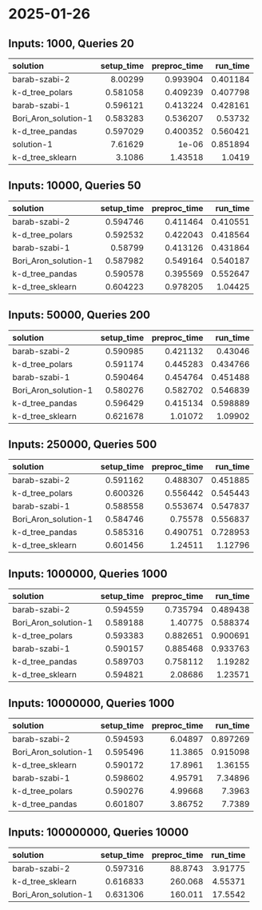 # 2025-01-26

## Inputs: 1000, Queries 20

| solution             |   setup_time |   preproc_time |   run_time |
|:---------------------|-------------:|---------------:|-----------:|
| barab-szabi-2        |     8.00299  |       0.993904 |   0.401184 |
| k-d_tree_polars      |     0.581058 |       0.409239 |   0.407798 |
| barab-szabi-1        |     0.596121 |       0.413224 |   0.428161 |
| Bori_Aron_solution-1 |     0.583283 |       0.536207 |   0.53732  |
| k-d_tree_pandas      |     0.597029 |       0.400352 |   0.560421 |
| solution-1           |     7.61629  |       1e-06    |   0.851894 |
| k-d_tree_sklearn     |     3.1086   |       1.43518  |   1.0419   |

## Inputs: 10000, Queries 50

| solution             |   setup_time |   preproc_time |   run_time |
|:---------------------|-------------:|---------------:|-----------:|
| barab-szabi-2        |     0.594746 |       0.411464 |   0.410551 |
| k-d_tree_polars      |     0.592532 |       0.422043 |   0.418564 |
| barab-szabi-1        |     0.58799  |       0.413126 |   0.431864 |
| Bori_Aron_solution-1 |     0.587982 |       0.549164 |   0.540187 |
| k-d_tree_pandas      |     0.590578 |       0.395569 |   0.552647 |
| k-d_tree_sklearn     |     0.604223 |       0.978205 |   1.04425  |

## Inputs: 50000, Queries 200

| solution             |   setup_time |   preproc_time |   run_time |
|:---------------------|-------------:|---------------:|-----------:|
| barab-szabi-2        |     0.590985 |       0.421132 |   0.43046  |
| k-d_tree_polars      |     0.591174 |       0.445283 |   0.434766 |
| barab-szabi-1        |     0.590464 |       0.454764 |   0.451488 |
| Bori_Aron_solution-1 |     0.580276 |       0.582702 |   0.546839 |
| k-d_tree_pandas      |     0.596429 |       0.415134 |   0.598889 |
| k-d_tree_sklearn     |     0.621678 |       1.01072  |   1.09902  |

## Inputs: 250000, Queries 500

| solution             |   setup_time |   preproc_time |   run_time |
|:---------------------|-------------:|---------------:|-----------:|
| barab-szabi-2        |     0.591162 |       0.488307 |   0.451885 |
| k-d_tree_polars      |     0.600326 |       0.556442 |   0.545443 |
| barab-szabi-1        |     0.588558 |       0.553674 |   0.547837 |
| Bori_Aron_solution-1 |     0.584746 |       0.75578  |   0.556837 |
| k-d_tree_pandas      |     0.585316 |       0.490751 |   0.728953 |
| k-d_tree_sklearn     |     0.601456 |       1.24511  |   1.12796  |

## Inputs: 1000000, Queries 1000

| solution             |   setup_time |   preproc_time |   run_time |
|:---------------------|-------------:|---------------:|-----------:|
| barab-szabi-2        |     0.594559 |       0.735794 |   0.489438 |
| Bori_Aron_solution-1 |     0.589188 |       1.40775  |   0.588374 |
| k-d_tree_polars      |     0.593383 |       0.882651 |   0.900691 |
| barab-szabi-1        |     0.590157 |       0.885468 |   0.933763 |
| k-d_tree_pandas      |     0.589703 |       0.758112 |   1.19282  |
| k-d_tree_sklearn     |     0.594821 |       2.08686  |   1.23571  |

## Inputs: 10000000, Queries 1000

| solution             |   setup_time |   preproc_time |   run_time |
|:---------------------|-------------:|---------------:|-----------:|
| barab-szabi-2        |     0.594593 |        6.04897 |   0.897269 |
| Bori_Aron_solution-1 |     0.595496 |       11.3865  |   0.915098 |
| k-d_tree_sklearn     |     0.590172 |       17.8961  |   1.36155  |
| barab-szabi-1        |     0.598602 |        4.95791 |   7.34896  |
| k-d_tree_polars      |     0.590276 |        4.99668 |   7.3963   |
| k-d_tree_pandas      |     0.601807 |        3.86752 |   7.7389   |

## Inputs: 100000000, Queries 10000

| solution             |   setup_time |   preproc_time |   run_time |
|:---------------------|-------------:|---------------:|-----------:|
| barab-szabi-2        |     0.597316 |        88.8743 |    3.91775 |
| k-d_tree_sklearn     |     0.616833 |       260.068  |    4.55371 |
| Bori_Aron_solution-1 |     0.631306 |       160.011  |   17.5542  |